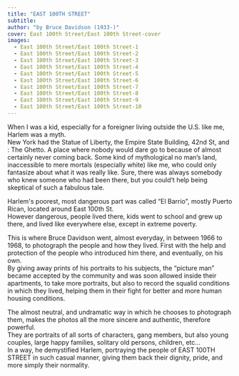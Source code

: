 ```yaml
---
title: "EAST 100TH STREET"
subtitle:
author: "by Bruce Davidson (1933-)"
cover: East 100th Street/East 100th Street-cover
images:
  - East 100th Street/East 100th Street-1
  - East 100th Street/East 100th Street-2
  - East 100th Street/East 100th Street-3
  - East 100th Street/East 100th Street-4
  - East 100th Street/East 100th Street-5
  - East 100th Street/East 100th Street-6
  - East 100th Street/East 100th Street-7
  - East 100th Street/East 100th Street-8
  - East 100th Street/East 100th Street-9
  - East 100th Street/East 100th Street-10
---
```

When I was a kid, especially for a foreigner living outside the U.S. like me, Harlem was a myth.      
New York had the Statue of Liberty, the Empire State Building, 42nd St, and : The Ghetto.  A place where nobody would dare go to because of almost certainly never coming back. Some kind of mythological no man’s land, inaccessible to mere mortals (especially white) like me, who could only fantasize about what it was really like.  Sure, there was always somebody who knew someone who had been there, but you could’t help being skeptical of such a fabulous tale.

Harlem's poorest, most dangerous part was called “El Barrio", mostly Puerto Rican, located around East 100th St.  
However dangerous, people lived there, kids went to school and grew up there, and lived like everywhere else, except in extreme poverty. 

This is where Bruce Davidson went, almost everyday, in between 1966 to 1968, to photograph the people and how they lived. First with the help and protection of the people who introduced him there, and eventually, on his own.    
By giving away prints of his portraits to his subjects, the “picture man” became accepted by the community and was soon allowed inside their apartments, to take more portraits, but also to record the squalid conditions in which they lived, helping them in their fight for better and more human housing conditions.

The almost neutral, and undramatic way in which he chooses to photograph them, makes the photos all the more sincere and authentic, therefore powerful.  
They are portraits of all sorts of characters, gang members, but also young couples, large happy families, solitary old persons, children, etc…   
In a way, he demystified Harlem, portraying the people of EAST 100TH STREET in such casual manner, giving them back their dignity, pride, and more simply their normality.
